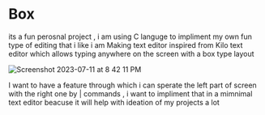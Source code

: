 # Box
its a fun perosnal project , i am using C languge to impliment my own fun type of editing that i like 
i am Making  text editor inspired from Kilo text editor which allows typing anywhere on the screen with a box type layout 

![Screenshot 2023-07-11 at 8 42 11 PM](https://github.com/SteelAtlas/Text_Island/assets/122595427/8e89713a-b93d-4754-a534-7d66db3d2d11)


 I want to have a feature through which i can sperate the left part of screen with the right one by | commands  , i want to impliment
 that in a mimnimal text editor beacuse  it will help with  ideation of my projects a lot
